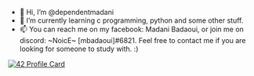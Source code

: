 - 👋 Hi, I’m @dependentmadani
- 🌱 I’m currently learning c programming, python and some other stuff.
- 📫 You can reach me on my facebook: Madani Badaoui, or join me on discord: ~NoicE~ [mbadaoui]#6821. Feel free to contact me if you are looking for someone to study with. :)

[![42 Profile Card](https://1337-readme.vercel.app/api/profile?cursus=42&dark=true&login=mbadaoui)](https://github.com/mohouyizme/1337-readme)
<!---
dependentmadani/dependentmadani is a ✨ special ✨ repository because its `README.md` (this file) appears on your GitHub profile.
You can click the Preview link to take a look at your changes.
--->
